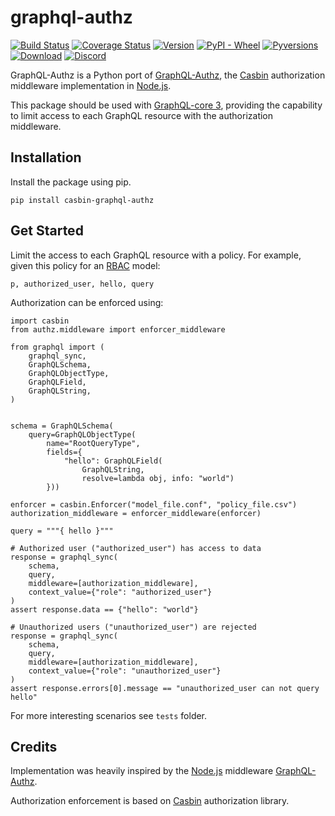 # graphql-authz

[![Build Status](https://github.com/pycasbin/graphql-authz/actions/workflows/build.yml/badge.svg)](https://github.com/pycasbin/graphql-authz/actions/workflows/build.yml)
[![Coverage Status](https://coveralls.io/repos/github/pycasbin/graphql-authz/badge.svg)](https://coveralls.io/github/pycasbin/graphql-authz)
[![Version](https://img.shields.io/pypi/v/casbin-graphql-authz.svg)](https://pypi.org/project/casbin-graphql-authz/)
[![PyPI - Wheel](https://img.shields.io/pypi/wheel/casbin-graphql-authz.svg)](https://pypi.org/project/casbin-graphql-authz/)
[![Pyversions](https://img.shields.io/pypi/pyversions/casbin-graphql-authz.svg)](https://pypi.org/project/casbin-graphql-authz/)
[![Download](https://img.shields.io/pypi/dm/casbin-graphql-authz.svg)](https://pypi.org/project/casbin-graphql-authz/)
[![Discord](https://img.shields.io/discord/1022748306096537660?logo=discord&label=discord&color=5865F2)](https://discord.gg/S5UjpzGZjN)

GraphQL-Authz is a Python port of [GraphQL-Authz](https://github.com/node-casbin/graphql-authz), the [Casbin](https://casbin.org/) authorization middleware implementation in [Node.js](https://nodejs.org/en/).

This package should be used with [GraphQL-core 3](https://github.com/graphql-python/graphql-core), providing the
capability to limit access to each GraphQL resource with the authorization middleware.

## Installation

Install the package using pip.

```shell
pip install casbin-graphql-authz
```

Get Started
--------

Limit the access to each GraphQL resource with a policy. For example,
given this policy for an [RBAC](https://casbin.org/docs/rbac/) model:

```csv
p, authorized_user, hello, query
```

Authorization can be enforced using:

```python3
import casbin
from authz.middleware import enforcer_middleware

from graphql import (
    graphql_sync,
    GraphQLSchema,
    GraphQLObjectType,
    GraphQLField,
    GraphQLString,
)


schema = GraphQLSchema(
    query=GraphQLObjectType(
        name="RootQueryType",
        fields={
            "hello": GraphQLField(
                GraphQLString,
                resolve=lambda obj, info: "world")
        }))

enforcer = casbin.Enforcer("model_file.conf", "policy_file.csv")
authorization_middleware = enforcer_middleware(enforcer)

query = """{ hello }"""

# Authorized user ("authorized_user") has access to data
response = graphql_sync(
    schema,
    query,
    middleware=[authorization_middleware],
    context_value={"role": "authorized_user"}
)
assert response.data == {"hello": "world"}

# Unauthorized users ("unauthorized_user") are rejected
response = graphql_sync(
    schema,
    query,
    middleware=[authorization_middleware],
    context_value={"role": "unauthorized_user"}
)
assert response.errors[0].message == "unauthorized_user can not query hello"
```

For more interesting scenarios see `tests` folder.

## Credits

Implementation was heavily inspired by the [Node.js](https://nodejs.org/en/) middleware [GraphQL-Authz](https://github.com/node-casbin/graphql-authz).

Authorization enforcement is based on [Casbin](https://casbin.org/) authorization library.
